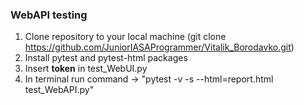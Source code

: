 ### **WebAPI testing**

1. Clone repository to your local machine (git clone https://github.com/JuniorIASAProgrammer/Vitalik_Borodavko.git)
2. Install pytest and pytest-html packages
3. Insert **token** in test_WebUI.py
4. In terminal run command -> "pytest -v -s --html=report.html test_WebAPI.py"
